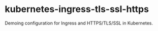 # kubernetes-ingress-tls-ssl-https
Demoing configuration for Ingress and HTTPS/TLS/SSL in Kubernetes. 
